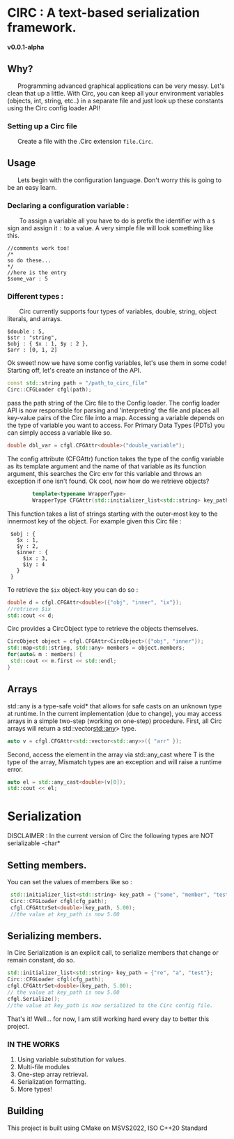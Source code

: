 # CIRC : A text-based serialization framework.
**v0.0.1-alpha**
## Why?
 &nbsp;&nbsp;&nbsp;&nbsp;&nbsp;&nbsp;Programming advanced graphical applications can be very messy. Let's clean that up a little. With Circ, you can keep all your environment variables (objects, int, string, etc..) in a separate file and just look up these constants using the Circ config loader API!

### Setting up a Circ file
&nbsp;&nbsp;&nbsp;&nbsp;&nbsp;&nbsp;Create a file with the .Circ extension ``` file.Circ ```.
## Usage
&nbsp;&nbsp;&nbsp;&nbsp;&nbsp;&nbsp;Lets begin with the configuration language. Don't worry this is going to be an easy learn.
### Declaring a configuration variable :
&nbsp;&nbsp;&nbsp;&nbsp;&nbsp;&nbsp; To assign a variable all you have to do is prefix the identifier with a ```$``` sign and assign it ```:``` to a value.
A very simple file will look something like this.
```
//comments work too!
/*
so do these...
*/
//here is the entry
$some_var : 5

```
### Different types :
&nbsp;&nbsp;&nbsp;&nbsp;&nbsp;&nbsp; Circ currently supports four types of variables, double, string, object literals, and arrays.
```
$double : 5,
$str : "string",
$obj : { $x : 1, $y : 2 },
$arr : [0, 1, 2]

```
Ok sweet! now we have some config variables, let's use them in some code!
Starting off, let's create an instance of the API.
```c++
const std::string path = "/path_to_circ_file"
Circ::CFGLoader cfgl(path);
```

pass the path string of the Circ file to the Config loader. The config loader API is now responsible for parsing and 'interpreting' the file and places all key-value pairs of the Circ file into a map.
Accessing a variable depends on the type of variable you want to access.
For Primary Data Types (PDTs) you can simply access a variable like so.
```c++
double dbl_var = cfgl.CFGAttr<double>("double_variable");
```
The config attribute (CFGAttr) function takes the type of the config variable as its template argument and the name of that variable as its function argument, this searches the Circ env for this variable and throws an exception if one isn't found. Ok cool, now how do we retrieve objects?
```c++
        template<typename WrapperType>
        WrapperType CFGAttr(std::initializer_list<std::string> key_path)
```
This function takes a list of strings starting with the outer-most key to the innermost key of the object.
For example given this Circ file :
```
 $obj : {
   $x : 1,  
   $y : 2,
   $inner : {
     $ix : 3,
     $iy : 4
   }
 }
```

To retrieve the ```$ix``` object-key you can do so :
```c++
double d = cfgl.CFGAttr<double>({"obj", "inner", "ix"});
//retrieve $ix
std::cout << d;

```
Circ provides a CircObject type to retrieve the objects themselves.
```c++
CircObject object = cfgl.CFGAttr<CircObject>({"obj", "inner"});
std::map<std::string, std::any> members = object.members;
for(auto& m : members) {
 std::cout << m.first << std::endl;
}
```

## Arrays
std::any is a type-safe void* that allows for safe casts on an unknown type at runtime. 
In the current implementation (due to change), you may access arrays in a simple two-step (working on one-step) procedure.
First, all Circ arrays will return a std::vector<std::any>> type.
```c++
auto v = cfgl.CFGAttr<std::vector<std::any>>({ "arr" });
``` 
Second, access the element in the array via std::any_cast<T> where T is the type of the array, Mismatch types are an exception and will raise a runtime error.
```c++
auto el = std::any_cast<double>(v[0]);
std::cout << el;
```

# Serialization
DISCLAIMER : In the current version of Circ the following types are NOT serializable
-char*


## Setting members.
You can set the values of members like so :
```c++
 std::initializer_list<std::string> key_path = {"some", "member", "test"};
 Circ::CFGLoader cfgl(cfg_path);
 cfgl.CFGAttrSet<double>(key_path, 5.00);
 //the value at key_path is now 5.00
```
## Serializing members.
In Circ Serialization is an explicit call, to serialize members that change or remain constant, do so.
```c++
std::initializer_list<std::string> key_path = {"re", "a", "test"};
Circ::CFGLoader cfgl(cfg_path);
cfgl.CFGAttrSet<double>(key_path, 5.00);
// the value at key_path is now 5.00
cfgl.Serialize();
//the value at key_path is now serialized to the Circ config file.
```

That's it! Well... for now, I am still working hard every day to better this project.
### IN THE WORKS 
 1. Using variable substitution for values.
 2. Multi-file modules
 4. One-step array retrieval.
 5. Serialization formatting.
 6. More types!

## Building
This project is built using CMake on MSVS2022, ISO C++20 Standard
